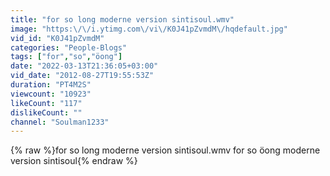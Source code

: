 ```yaml
---
title: "for so long moderne version sintisoul.wmv"
image: "https:\/\/i.ytimg.com\/vi\/K0J41pZvmdM\/hqdefault.jpg"
vid_id: "K0J41pZvmdM"
categories: "People-Blogs"
tags: ["for","so","öong"]
date: "2022-03-13T21:36:05+03:00"
vid_date: "2012-08-27T19:55:53Z"
duration: "PT4M2S"
viewcount: "10923"
likeCount: "117"
dislikeCount: ""
channel: "Soulman1233"
---
```

{% raw %}for so long moderne version sintisoul.wmv for so öong moderne version sintisoul{% endraw %}
